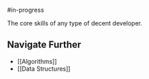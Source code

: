 #in-progress

The core skills of any type of decent developer.

## Navigate Further
- [[Algorithms]]
- [[Data Structures]]


